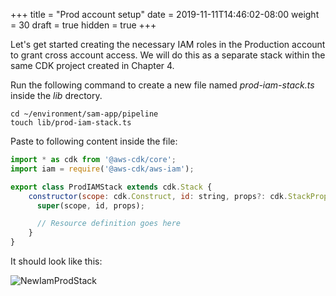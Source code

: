 +++
title = "Prod account setup"
date = 2019-11-11T14:46:02-08:00
weight = 30
draft = true
hidden = true
+++

Let's get started creating the necessary IAM roles in the Production account to grant cross account access. We will do this as a separate stack within the same CDK project created in Chapter 4.

Run the following command to create a new file named _prod-iam-stack.ts_ inside the _lib_ drectory. 

```
cd ~/environment/sam-app/pipeline
touch lib/prod-iam-stack.ts
```

Paste to following content inside the file: 

```js
import * as cdk from '@aws-cdk/core';
import iam = require('@aws-cdk/aws-iam');

export class ProdIAMStack extends cdk.Stack {
    constructor(scope: cdk.Construct, id: string, props?: cdk.StackProps) {
      super(scope, id, props);

      // Resource definition goes here
    }
}
```

It should look like this: 

![NewIamProdStack](/images/chapter6/new-file-prod-stack.png)

